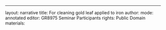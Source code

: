 ---
layout: narrative
title: For cleaning gold leaf applied to iron
author:
mode: annotated
editor: GR8975 Seminar Participants
rights: Public Domain
materials: 